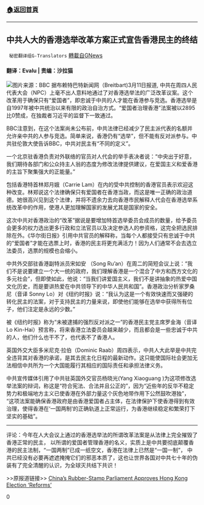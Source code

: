 ###  [:house:返回首頁](https://github.com/ourhimalayas/txt)
---

## 中共人大的香港选举改革方案正式宣告香港民主的终结
` 秘密翻译组G-Translators` [轉載自GNews](https://gnews.org/zh-hans/970978/)

####  翻译：Evalu | 责编：沙拉猫
![]()![](https://gnews.org/wp-content/uploads/2021/03/117489281_whatsubject-1.jpg)图片来源：BBC
据布赖特巴特新闻网（Breitbart)3月11日报道, 中共在周四人民代表大会（NPC）上毫不出人意料地通过了对香港选举法的广泛改革议案。这个改革用于确保只有“爱国者”，即忠诚于中共的人才能在香港参与竞选。香港选举是自1997年被中共统治以来有限的政治自治方式。“爱国者治理香港”法案被以2895比0赞成，在独裁者习近平的监督下一致通过。

BBC注意到，在这个法案尚未公布前，中共法律已经减少了民主派代表的名额并允许亲中共的人参与竞选。简单来说，香港仍有“选举”，但不能有反对派参与。中共驻伦敦大使告诉BBC，中共对民主有“不同的定义”。

一个北京驻香港负责对外联络的官员对人代会的举手表决者说：“中央出于好意，我们期待各部门和公众持主人翁的态度为修改法律提供建议，在爱国主义和爱香港的主旨下聚集强大的正能量。”

包括香港特首林郑月娥（Carrie Lam）在内的受中共控制的香港官员表示欢迎这种改变。林郑说这个法律确保只有爱国者在香港当政，而这是唯一正确的政治道德。她很高兴见到这个法律，并将不遗余力去向香港市民解释人代会在香港选举系统改革中的作用，使港人更加理解国家的发展尤其是国家的安全。

这次中共对香港政治的“改革”据说是要增加特首选举委员会成员的数量，给予委员会更多的权力选出更多行政和立法官员以及决定参选人的参资格，这完全把选民排除在外。《华尔街日报》引用中共官员的解释称，当每个人都接受只有忠诚于中共的“爱国者”才能在选票上时，香港的民主将更充满活力！因为人们通常不会去选立法委员，选票的规模也会缩小。

中共外交部驻香港副特派员宋如安 （Song Ru’an）在周二的简短会议上说：“我们不是说要建立一个大一统的政府，我们理解香港是一个混合了中方和西方文化的多元社会”，但即使如此，他说：“当我们讲爱国主义，我们不是讲抽象的热爱中国文化历史，而是要讲热爱在中共领导下的中华人民共和国”。香港政治分析家罗桑尼（音译 Sonny Lo）对《纽约时报》说：“我认为这是一个有效快速而又强硬的转化民主的法案，对于支持民主的力量来说，即使他们能够在选举中获得所有位子，他们注定是永远的少数。”

被《纽约时报》称为“未被逮捕的强烈反对派之一”的香港民主党主席罗金海（音译Lo Kin-Hai）预言称，将来香港立法委员会越来越少，而且都会是一些忠诚于中共的人，他们什么也干不了，也代表不了香港人。

英国外交大臣多米尼克·拉伯（Dominic Raab）周四表示，中共人大此举是中共完全违背其对香港的承诺，是其去民主化日程的最新动作。这只能使国际社会更加无法相信中共所为一个大国能履行其相应的国际责任和承担法律义务。

中共宣传媒体引用了中共驻英国外交官员杨晓光(Yang Xiaoguang )为这项修改选举法案的辩词，称这是“符合宪法、合法并且公正的”，因为“近些年的反华不稳定势力和极端地方主义已使香港在外部力量这个灰色地带作用下公然鼓吹港独”， “这项法案能确保香港政府是由香港爱国者占主体，在法律保护下使香港得到有效治理，使得香港在‘一国两制’的正确轨道上正常运行，为香港继续稳定和繁荣打下坚实的基础”。

* * *

评论：今年在人大会议上通过的香港选举法的所谓改革法案是从法律上完全摧毁了香港正常的民主， 以所谓的爱国者管理香港的名义，实质上是中共要彻底颠覆香港的民主法制，“一国两制”已成一纸空文，香港在法律上已然是“一国一制”， 中共已经没有必要再遮遮掩掩它们的邪恶本质了，这也让世界各国对中共七十年的伪装有了完全清醒的认识，为全球灭共结下共识！



&gt;&gt;原报道链接&gt;&gt; [China’s Rubber-Stamp Parliament Approves Hong Kong Election ‘Reforms’](https://www.breitbart.com/national-security/2021/03/11/chinas-rubber-stamp-parliament-approves-hong-kong-election-reforms/)

0
